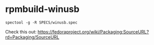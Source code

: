 rpmbuild-winusb
===============

```
spectool -g -R SPECS/winusb.spec
```

Check this out: https://fedoraproject.org/wiki/Packaging:SourceURL?rd=Packaging/SourceURL
